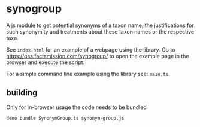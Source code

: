 # synogroup

A js module to get potential synonyms of a taxon name, the justifications for
such synonymity and treatments about these taxon names or the respective taxa.

See `index.html` for an example of a webpage using the library. Go to
https://oss.factsmission.com/synogroup/ to open the example page in the browser
and execute the script.

For a simple command line example using the library see: `main.ts`.

## building

Only for in-browser usage the code needs to be bundled

    deno bundle SynonymGroup.ts synonym-group.js
